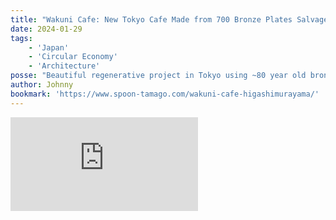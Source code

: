 ```yaml
---
title: "Wakuni Cafe: New Tokyo Cafe Made from 700 Bronze Plates Salvaged from Hayatani Shrine"
date: 2024-01-29
tags:
    - 'Japan'
    - 'Circular Economy'
    - 'Architecture'
posse: "Beautiful regenerative project in Tokyo using ~80 year old bronze plates salvaged from Hayatani Shrine in Hiroshima."
author: Johnny
bookmark: 'https://www.spoon-tamago.com/wakuni-cafe-higashimurayama/'
---
```


<div class="embed-wrapper">
<iframe src="https://www.youtube-nocookie.com/embed/OrhWNzW9biM?si=nZQoakCR_nkBz1i_" title="YouTube video player" frameborder="0" allow="accelerometer; autoplay; clipboard-write; encrypted-media; gyroscope; picture-in-picture; web-share" allowfullscreen></iframe>
</div>